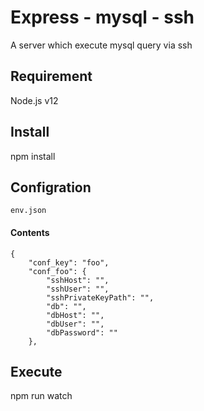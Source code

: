 # Express - mysql - ssh

A server which execute mysql query via ssh

## Requirement

Node.js v12

## Install

npm install

## Configration

`env.json`

#### Contents

```
{
	"conf_key": "foo",
	"conf_foo": {
		"sshHost": "",
		"sshUser": "",
		"sshPrivateKeyPath": "",
		"db": "",
		"dbHost": "",
		"dbUser": "",
		"dbPassword": ""
	},
```

## Execute

npm run watch
